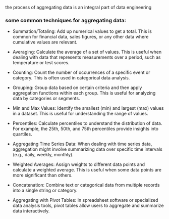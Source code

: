 the process of aggregating data is an integral part of data engineering

### some common techniques for aggregating data:

- Summation/Totaling:
Add up numerical values to get a total. This is common for financial data, sales figures, or any other data where cumulative values are relevant.

- Averaging:
Calculate the average of a set of values. This is useful when dealing with data that represents measurements over a period, such as temperature or test scores.

- Counting:
Count the number of occurrences of a specific event or category. This is often used in categorical data analysis.

- Grouping:
Group data based on certain criteria and then apply aggregation functions within 
each group. This is useful for analyzing data by categories or segments.

- Min and Max Values:
Identify the smallest (min) and largest (max) values in a dataset. This is useful for understanding the range of values.

- Percentiles:
Calculate percentiles to understand the distribution of data. For example, the 25th, 50th, and 75th percentiles provide insights into quartiles.

- Aggregating Time Series Data:
When dealing with time series data, aggregation might involve summarizing data over specific time intervals (e.g., daily, weekly, monthly).

- Weighted Averages:
Assign weights to different data points and calculate a weighted average. This is useful when some data points are more significant than others.

- Concatenation:
Combine text or categorical data from multiple records into a single string or category.

- Aggregating with Pivot Tables:
In spreadsheet software or specialized data analysis tools, pivot tables allow users to aggregate and summarize data interactively.
